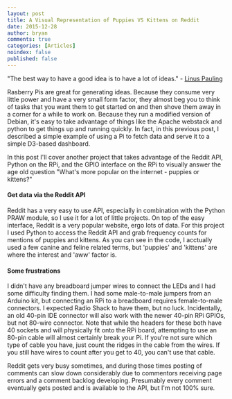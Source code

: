 ```yaml
---
layout: post
title: A Visual Representation of Puppies VS Kittens on Reddit
date: 2015-12-28 
author: bryan
comments: true
categories: [Articles]
noindex: false
published: false
---
```


"The best way to have a good idea is to have a lot of ideas." - [Linus Pauling](https://en.wikipedia.org/wiki/Linus_Pauling)

Rasberry Pis are great for generating ideas. Because they consume very little power and have a very small form factor, they almost beg you to think of tasks that you want them to get started on and then shove them away in a corner for a while to work on. Because they run a modified version of Debian, it's easy to take advantage of things like the Apache webstack and python to get things up and running quickly. In fact, in this previous post, I described a simple example of using a Pi to fetch data and serve it to a simple D3-based dashboard.

In this post I'll cover another project that takes advantage of the Reddit API, Python on the RPi, and the GPIO interface on the RPi to visually answer the age old question "What's more popular on the internet - puppies or kittens?"

#### Get data via the Reddit API

Reddit has a very easy to use API, especially in combination with the Python PRAW module, so I use it for a lot of little projects. On top of the easy interface, Reddit is a very popular website, ergo lots of data. For this project I used Python to access the Reddit API and grab frequency counts for mentions of puppies and kittens. As you can see in the code, I acctually used a few canine and feline related terms, but 'puppies' and 'kittens' are where the interest and 'aww' factor is.  

#### Some frustrations

I didn't have any breadboard jumper wires to connect the LEDs and I had some difficulty finding them. I had some male-to-male jumpers from an Arduino kit, but connecting an RPi to a breadboard requires female-to-male connectors. I expected Radio Shack to have them, but no luck. Incidentally, an old 40-pin IDE connector will also work with the newer 40-pin RPi GPIOs, but not 80-wire connector. Note that while the headers for these both have 40 sockets and will physically fit onto the RPi board, attempting to use an 80-pin cable will almost certainly break your Pi. If you're not sure which type of cable you have, just count the ridges in the cable from the wires. If you still have wires to count after you get to 40, you can't use that cable. 

Reddit gets very busy sometimes, and during those times posting of comments can slow down considerably due to commentors receiving page errors and a comment backlog developing. Presumably every comment eventually gets posted and is available to the API, but I'm not 100% sure. 



